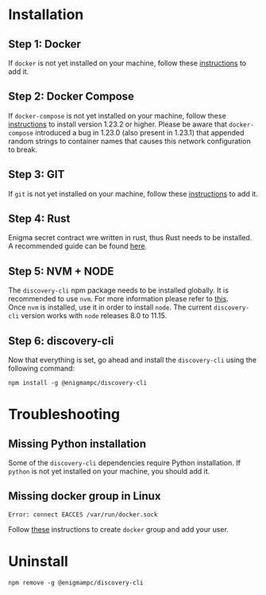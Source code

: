 # Installation
## Step 1: Docker
If `docker` is not yet installed on your machine, follow these [instructions](https://docs.docker.com/install/) to add it. 
## Step 2: Docker Compose
If `docker-compose` is not yet installed on your machine, follow these [instructions](https://docs.docker.com/compose/install/) to install version 1.23.2 or higher. 
Please be aware that `docker-compose` introduced a bug in 1.23.0 (also present in 1.23.1) that appended random strings to container names that causes this network configuration to break. 
## Step 3: GIT
If `git` is not yet installed on your machine, follow these [instructions](https://git-scm.com/book/en/v2/Getting-Started-Installing-Git) to add it. 
## Step 4: Rust
Enigma secret contract wre written in rust, thus Rust needs to be installed. A recommended guide can be found [here](https://doc.rust-lang.org/book/ch01-01-installation.html).  
## Step 5: NVM + NODE
The `discovery-cli` npm package needs to be installed globally. It is recommended to use `nvm`. For more information please refer to [this](https://github.com/nvm-sh/nvm).  
Once `nvm` is installed, use it in order to install `node`. The current `discovery-cli` version works with `node` releases 8.0 to 11.15. 
## Step 6: discovery-cli
Now that everything is set, go ahead and install the `discovery-cli` using the following command:
 
```
npm install -g @enigmampc/discovery-cli
```

# Troubleshooting
## Missing Python installation
Some of the `discovery-cli` dependencies require Python installation. 
If `python` is not yet installed on your machine, you should add it. 

## Missing docker group in Linux
```
Error: connect EACCES /var/run/docker.sock
```

Follow [these](https://docs.docker.com/install/linux/linux-postinstall/) instructions to create `docker` group and add your user.

# Uninstall
```
npm remove -g @enigmampc/discovery-cli
```

